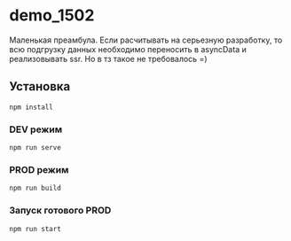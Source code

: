 # demo_1502
Маленькая преамбула. Если расчитывать на серьезную разработку, то всю подгрузку данных необходимо переносить в asyncData и реализовывать ssr. Но в тз такое не требовалось =)

## Установка
```
npm install
```

### DEV режим
```
npm run serve
```

### PROD режим
```
npm run build
```

### Запуск готового PROD
```
npm run start
```
